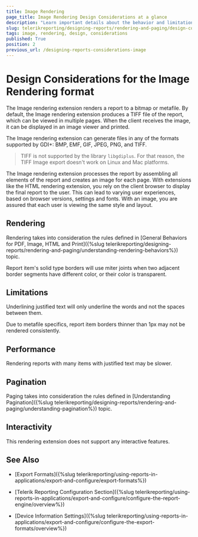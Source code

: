 ```yaml
---
title: Image Rendering
page_title: Image Rendering Design Considerations at a glance
description: "Learn important details about the behavior and limitations of the Image rendering format, that need to be taken into account when designing a report with Image rendering in mind."
slug: telerikreporting/designing-reports/rendering-and-paging/design-considerations-for-report-rendering/image-rendering-design-considerations
tags: image, rendering, design, considerations
published: True
position: 2
previous_url: /designing-reports-considerations-image
---
```


# Design Considerations for the Image Rendering format

The Image rendering extension renders a report to a bitmap or metafile. By default, the Image rendering extension produces a TIFF file of the report, which can be viewed in multiple pages. When the client receives the image, it can be displayed in an image viewer and printed.

The Image rendering extension can generate files in any of the formats supported by GDI+: BMP, EMF, GIF, JPEG, PNG, and TIFF.

> TIFF is not supported by the library `libgdiplus`. For that reason, the TIFF Image export doesn't work on Linux and Mac platforms.

The Image rendering extension processes the report by assembling all elements of the report and creates an image for each page. With extensions like the HTML rendering extension, you rely on the client browser to display the final report to the user. This can lead to varying user experiences, based on browser versions, settings and fonts. With an image, you are assured that each user is viewing the same style and layout.

## Rendering

Rendering takes into consideration the rules defined in [General Behaviors for PDF, Image, HTML and Print]({%slug telerikreporting/designing-reports/rendering-and-paging/understanding-rendering-behaviors%}) topic.

Report item's solid type borders will use miter joints when two adjacent border segments have different color, or their color is transparent.

## Limitations

Underlining justified text will only underline the words and not the spaces between them.

Due to metafile specifics, report item borders thinner than 1px may not be rendered consistently.

## Performance

Rendering reports with many items with justified text may be slower.

## Pagination

Paging takes into consideration the rules defined in [Understanding Pagination]({%slug telerikreporting/designing-reports/rendering-and-paging/understanding-pagination%}) topic.

## Interactivity

This rendering extension does not support any interactive features.

## See Also

 * [Export Formats]({%slug telerikreporting/using-reports-in-applications/export-and-configure/export-formats%})
 
 * [Telerik Reporting Configuration Section]({%slug telerikreporting/using-reports-in-applications/export-and-configure/configure-the-report-engine/overview%})
 
 * [Device Information Settings]({%slug telerikreporting/using-reports-in-applications/export-and-configure/configure-the-export-formats/overview%})
